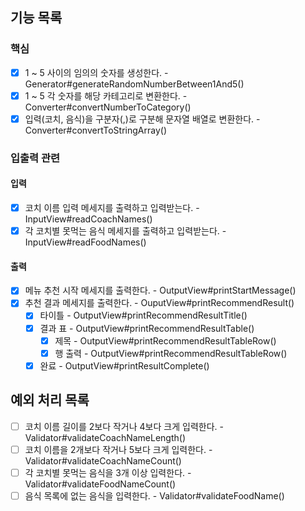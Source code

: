 ## 기능 목록

### 핵심

- [x] 1 ~ 5 사이의 임의의 숫자를 생성한다. - Generator#generateRandomNumberBetween1And5()
- [x] 1 ~ 5 각 숫자를 해당 카테고리로 변환한다. - Converter#convertNumberToCategory()
- [x] 입력(코치, 음식)을 구분자(,)로 구분해 문자열 배열로 변환한다. - Converter#convertToStringArray()

### 입출력 관련

#### 입력

- [x] 코치 이름 입력 메세지를 출력하고 입력받는다. - InputView#readCoachNames()
- [x] 각 코치별 못먹는 음식 메세지를 출력하고 입력받는다. - InputView#readFoodNames()

#### 출력

- [x] 메뉴 추천 시작 메세지를 출력한다. - OutputView#printStartMessage()
- [x] 추천 결과 메세지를 출력한다. - OuputView#printRecommendResult()
  - [x] 타이틀 - OutputView#printRecommendResultTitle()
  - [x] 결과 표 - OutputView#printRecommendResultTable()
    - [x] 제목 - OutputView#printRecommendResultTableRow()
    - [x] 행 출력 - OutputView#printRecommendResultTableRow()
  - [x] 완료 - OutputView#printResultComplete()

## 예외 처리 목록

- [ ] 코치 이름 길이를 2보다 작거나 4보다 크게 입력한다. - Validator#validateCoachNameLength()
- [ ] 코치 이름을 2개보다 작거나 5보다 크게 입력한다. - Validator#validateCoachNameCount()
- [ ] 각 코치별 못먹는 음식을 3개 이상 입력한다. - Validator#validateFoodNameCount()
- [ ] 음식 목록에 없는 음식을 입력한다. - Validator#validateFoodName()
